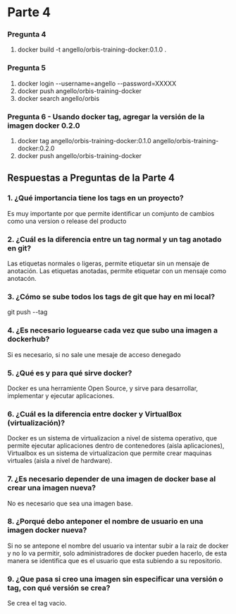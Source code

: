 # Parte 4 

### Pregunta 4
1. docker build -t angello/orbis-training-docker:0.1.0 .

### Pregunta 5
1. docker login --username=angello --password=XXXXX
2. docker push angello/orbis-training-docker
3. docker search angello/orbis 

### Pregunta 6 - Usando docker tag, agregar la versión de la imagen docker 0.2.0
1. docker tag angello/orbis-training-docker:0.1.0 angello/orbis-training-docker:0.2.0
2. docker push angello/orbis-training-docker

## Respuestas a Preguntas de la Parte 4

### 1. ¿Qué importancia tiene los tags en un proyecto?
Es muy importante por que permite identificar un comjunto de cambios como una version o release del producto

### 2. ¿Cuál es la diferencia entre un tag normal y un tag anotado en git?
Las etiquetas normales o ligeras, permite etiquetar sin un mensaje de anotación.
Las etiquetas anotadas, permite etiquetar con un mensaje como anotacón.

### 3. ¿Cómo se sube todos los tags de git que hay en mi local?
git push --tag

### 4. ¿Es necesario loguearse cada vez que subo una imagen a dockerhub?
Si es necesario, si no sale une mesaje de acceso denegado

### 5. ¿Qué es y para qué sirve docker?
Docker es una herramiente Open Source, y sirve para desarrollar, implementar y ejecutar aplicaciones.

### 6. ¿Cuál es la diferencia entre docker y VirtualBox (virtualización)?
Docker es un sistema de virtualizacion a nivel de sistema operativo, que permite ejecutar aplicaciones dentro de contenedores (aisla aplicaciones), Virtualbox es un sistema de virtualizacion que permite crear maquinas virtuales (aisla a nivel de hardware).

### 7. ¿Es necesario depender de una imagen de docker base al crear una imagen nueva?
No es necesario que sea una imagen base.

### 8. ¿Porqué debo anteponer el nombre de usuario en una imagen docker nueva?
Si no se antepone el nombre del usuario va intentar subir a la raiz de docker y no lo va permitir, solo administradores de docker pueden hacerlo, de esta manera se identifica que es el usuario que esta subiendo a su repositorio.


### 9. ¿Que pasa si creo una imagen sin especificar una versión o tag, con qué versión se crea?
Se crea el tag vacio.